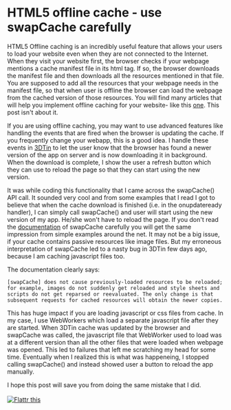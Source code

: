 HTML5 offline cache - use swapCache carefully
===
HTML5 Offline caching is an incredibly useful feature that allows your users to load your website even when they are not connected to the Internet. When they visit your website first, the browser checks if your webpage mentions a cache manifest file in its html tag. If so, the browser downloads the manifest file and then downloads all the resources mentioned in that file. You are supposed to add all the resources that your webpage needs in the manifest file, so that when user is offline the browser can load the webpage from the cached version of those resources. You will find many articles that will help you implement offline caching for your website- like this [one][0]. This post isn't about it.  
  
If you are using offline caching, you may want to use advanced features like handling the events that are fired when the browser is updating the cache. If you frequently change your webapp, this is a good idea. I handle these events in [3DTin][1] to let the user know that the browser has found a newer version of the app on server and is now downloading it in background. When the download is complete, I show the user a refresh button which they can use to reload the page so that they can start using the new version.  
  
It was while coding this functionality that I came across the swapCache() API call. It sounded very cool and from some examples that I read I got to believe that when the cache download is finished (i.e. in the onupdateready handler), I can simply call swapCache() and user will start using the new version of my app. He/she won't have to reload the page. If you don't read the [documentation][2] of swapCache carefully you will get the same impression from simple examples around the net. It may not be a big issue, if your cache contains passive resources like image files. But my erroneous interpretation of swapCache led to a nasty bug in 3DTin few days ago, because I am caching javascript files too.  
  
The documentation clearly says:  

    [swapCache] does not cause previously-loaded resources to be reloaded; for example, images do not suddenly get reloaded and style sheets and scripts do not get reparsed or reevaluated. The only change is that subsequent requests for cached resources will obtain the newer copies.

  
This has huge impact if you are loading javascript or css files from cache. In my case, I use WebWorkers which load a separate javascript file after they are started. When 3DTin cache was updated by the browser and swapCache was called, the javascript file that WebWorker used to load was at a different version than all the other files that were loaded when webpage was opened. This led to failures that left me scratching my head for some time. Eventually when I realized this is what was happeneing, I stopped calling swapCache() and instead showed user a button to reload the app manually.  
  
I hope this post will save you from doing the same mistake that I did.  
[  
![Flattr this](http://api.flattr.com/button/flattr-badge-large.png)][3]

[0]: http://www.html5rocks.com/tutorials/appcache/beginner/
[1]: http://www.3dtin.com/
[2]: http://www.w3.org/TR/html5/offline.html#application-cache-api
[3]: http://flattr.com/thing/113848/HTML5-offline-cache-use-swapCache-carefully

